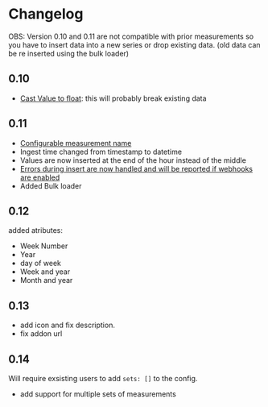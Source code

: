 # Changelog

OBS: Version 0.10 and 0.11 are not compatible with prior measurements so you have to insert data into a new series or drop existing data. (old data can be re inserted using the bulk loader)

## 0.10

- [Cast Value to float](https://github.com/HBDK/ElOverBlik-helper/issues/5): this will probably break existing data

## 0.11

- [Configurable measurement name](https://github.com/HBDK/ElOverBlik-helper/issues/7)
- Ingest time changed from timestamp to datetime
- Values are now inserted at the end of the hour instead of the middle
- [Errors during insert are now handled and will be reported if webhooks are enabled](https://github.com/HBDK/ElOverBlik-helper/issues/8)
- Added Bulk loader

## 0.12

added atributes:

- Week Number
- Year
- day of week
- Week and year
- Month and year

## 0.13

- add icon and fix description.
- fix addon url

## 0.14

Will require exsisting users to add `sets: []` to the config.

- add support for multiple sets of measurements
